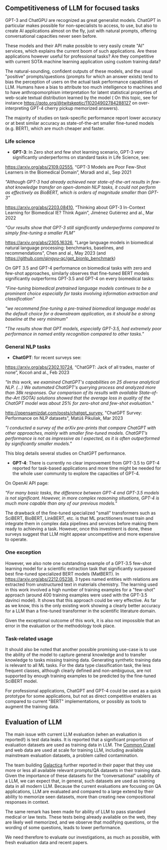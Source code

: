 ## Competitiveness of LLM for focused tasks

GPT-3 and ChatGPU are recognized as great generalist models. ChatGPT in particular makes possible for non-specialists to access, to use, but also to create AI applications almost on the fly, just with natural prompts, offering conversational capacities never seen before. 

These models and their API make possible to very easily create "AI" services, which explains the current boom of such applications. Are these applications however useful for professional tasks? Are they competitive with current SOTA machine learning application using custom training data?   

The natural-sounding, confident outputs of these models, and the usual "positive" prompts/questions (prompts for which an answer exists) tend to bias the perception of users on the actual task performance capabilities of LLM. Humans have a bias to attribute too much intelligence to machines and to have anthropomorphism interpretation for latent statistical properties of web-scale textual distribution learned by the model (  On this topic, see for instance <https://qoto.org/@twitskeptic/110204902784288127> on over-interpreting GPT-4 cherry pickup memorized answers). 

The majority of studies on task-specific performance report lower accuracy or at best similar accuracy as state-of-the-art smaller fine-tuned models (e.g. BERT), which are much cheaper and faster.

### Life science

- **GPT-3**: In Zero shot and few shot learning scenario, GPT-3 very significantly underperforms on standard tasks in Life Science, see:

<https://arxiv.org/abs/2109.02555>, “GPT-3 Models are Poor Few-Shot Learners in the Biomedical Domain”, Moradi and al., Sep 2021 

*"Although GPT-3 had already achieved near state-of-the-art results in few-shot knowledge transfer on open-domain NLP tasks, it could not perform as effectively as BioBERT, which is orders of magnitude smaller than GPT-3"*

<https://arxiv.org/abs/2203.08410>, “Thinking about GPT-3 In-Context Learning for Biomedical IE? Think Again”, Jiménez Gutiérrez and al., Mar 2022

*“Our results show that GPT-3 still significantly underperforms compared to simply fine-tuning a smaller PLM”*

<https://arxiv.org/abs/2305.16326>, "Large language models in biomedical natural language processing: benchmarks, baselines, and recommendations", Chen and al., May 2023 (and <https://github.com/qingyu-qc/gpt_bionlp_benchmark>)

On GPT 3.5 and GPT-4 performance on biomedical tasks with zero and few-shot approaches, similarly observes that fine-tuned BERT models significantly outperforms GPT-3.5 and GPT-4 on every biomedical tasks:

*"Fine-tuning biomedical pretrained language models continues to be a prominent choice especially for tasks involving information extraction and classification"*

*"we recommend fine-tuning a pre-trained biomedical language model as the default choice for a downstream application, as it should be a strong baseline at the very minimum"*

*"The results show that GPT models, especially GPT-3.5, had extremely poor performance in named entity recognition compared to other tasks."*

### General NLP tasks

- **ChatGPT**: for recent surveys see:

<https://arxiv.org/abs/2302.10724>, “ChatGPT: Jack of all trades, master of none”, Kocoń and al., Feb 2023  

*"In this work, we examined ChatGPT's capabilities on 25 diverse analytical NLP. (...) We automated ChatGPT's querying process and analyzed more than 38k responses. Our comparison of its results with available State-of-the-Art (SOTA) solutions showed that the average loss in quality of the ChatGPT model was about 25% for zero-shot and few-shot evaluation."*

<http://opensamizdat.com/posts/chatgpt_survey>, "ChatGPT Survey: Performance on NLP datasets", Matúš Pikuliak, Mar 2023 

*"I conducted a survey of the arXiv pre-prints that compare ChatGPT with other approaches, mainly with smaller fine-tuned models. ChatGPT’s performance is not as impressive as I expected, as it is often outperformed by significantly smaller models."*

This blog details several studies on ChatGPT performance. 

- **GPT-4**: There is currently no clear improvement from GPT-3.5 to GPT-4 reported for task-based applications and more time might be needed for the whole user community to explore the capacities of GPT-4. 

On OpenAI API page: 

*"For many basic tasks, the difference between GPT-4 and GPT-3.5 models is not significant. However, in more complex reasoning situations, GPT-4 is much more capable than any of our previous models."*

The drawback of the fine-tuned specialized "small" transformers such as SciBERT, BioBERT, LinkBERT, etc. is that ML practitioners must train and integrate them in complex data pipelines and services before making them ready to achieving a task. However, once this investment is done, these surveys suggest that LLM might appear uncompetitive and more expensive to operate. 

### One exception

However, we also note one outstanding example of a GPT-3.5 few-shot learning model for a scientific extraction task that significantly surpassed best fine-tuned specialized BERT models (MatBERT). In <https://arxiv.org/abs/2212.05238>, 3 types named entities with relations are extracted from unstructured text in materials chemistry. The learning used in this work involved a high number of training examples for a "few-shot" approach (around 400 training examples were used with the GPT-3.5 davinci model). It shows that this approach could be very effective. As far as we know, this is the only existing work showing a clearly better accuracy for a LLM than a fine-tuned transformer in the scientific literature domain. 

Given the exceptional outcome of this work, it is also not impossible that an error in the evaluation or the methodology took place. 

### Task-related usage

It should also be noted that another possible promising use-case is to use the ability of the model to capture general knowledge and to transfer knowledge to tasks missing training data. Generating synthetic training data is relevant to all ML tasks. For the data type classification task, the less frequent classes, although clearly defined and non-ambiguous, are not supported by enough training examples to be predicted by the fine-tuned SciBERT model. 

For professional applications, ChatGPT and GPT-4 could be used as a quick prototype for some applications, but not as direct competitive enablers as compared to current "BERT" implementations, or possibly as tools to augment the training data.

## Evaluation of LLM

The main issue with current LLM evaluation (when an evaluation is reported!) is test data leaks. It is reported that a significant proportion of evaluation datasets are used as training data in LLM. The [Common Crawl](https://commoncrawl.org) and web data are used at scale for training LLM, including available mainstream evaluation datasets, a problem called contamination. 

The team building [Galactica](https://github.com/paperswithcode/galai) further reported in their paper that they use more or less all available relevant prompts/QA datasets in their training data. Given the importance of these datasets for the “conversational” usability of a LLM, we can expect that, in general, such datasets are used as training data in all modern LLM. Because the current evaluations are focusing on QA applications, LLM are evaluated and compared to a large extend by their ability to memorize seen datasets, more than creating new compositional responses in context.

The same remark has been made for ability of LLM to pass standard medical or law tests. These tests being already available on the web, they are likely well memorized, and we observe that modifying questions, or the wording of some questions, leads to lower performance. 

We need therefore to evaluate our investigations, as much as possible, with fresh evaluation data and recent papers.
